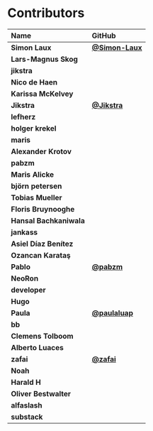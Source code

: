 # Contributors

| Name                    | GitHub                                           |
| :---------------------- | :----------------------------------------------- |
| **Simon Laux**          | [**@Simon-Laux**](https://github.com/Simon-Laux) |
| **Lars-Magnus Skog**    |                                                  |
| **jikstra**             |                                                  |
| **Nico de Haen**        |                                                  |
| **Karissa McKelvey**    |                                                  |
| **Jikstra**             | [**@Jikstra**](https://github.com/Jikstra)       |
| **lefherz**             |                                                  |
| **holger krekel**       |                                                  |
| **maris**               |                                                  |
| **Alexander Krotov**    |                                                  |
| **pabzm**               |                                                  |
| **Maris Alicke**        |                                                  |
| **björn petersen**      |                                                  |
| **Tobias Mueller**      |                                                  |
| **Floris Bruynooghe**   |                                                  |
| **Hansal Bachkaniwala** |                                                  |
| **jankass**             |                                                  |
| **Asiel Díaz Benítez**  |                                                  |
| **Ozancan Karataş**     |                                                  |
| **Pablo**               | [**@pabzm**](https://github.com/pabzm)           |
| **NeoRon**              |                                                  |
| **developer**           |                                                  |
| **Hugo**                |                                                  |
| **Paula**               | [**@paulaluap**](https://github.com/paulaluap)   |
| **bb**                  |                                                  |
| **Clemens Tolboom**     |                                                  |
| **Alberto Luaces**      |                                                  |
| **zafai**               | [**@zafai**](https://github.com/zafai)           |
| **Noah**                |                                                  |
| **Harald H**            |                                                  |
| **Oliver Bestwalter**   |                                                  |
| **alfaslash**           |                                                  |
| **substack**            |                                                  |
